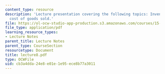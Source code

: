 ```yaml
---
content_type: resource
description: 'Lecture presentation covering the following topics: Inventory and the
  cost of goods sold.'
file: https://ol-ocw-studio-app-production.s3.amazonaws.com/courses/15-501-introduction-to-financial-and-managerial-accounting-spring-2004/cb3a4dda24e8e01e1e95ece8b77a3011_lecture8.pdf
file_type: application/pdf
learning_resource_types:
- Lecture Notes
parent_title: Lecture Notes
parent_type: CourseSection
resourcetype: Document
title: lecture8.pdf
type: OCWFile
uid: cb3a4dda-24e8-e01e-1e95-ece8b77a3011
---
```

